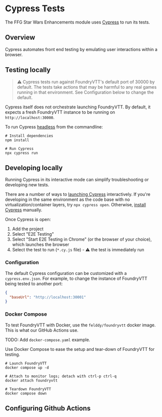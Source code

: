 # Cypress Tests

The FFG Star Wars Enhancements module uses [Cypress](https://www.cypress.io/) to run its tests.

## Overview

Cypress automates front end testing by emulating user interactions within a browser.

## Testing locally

> :warning: Cypress tests run against FoundryVTT's default port of 30000 by default. The tests take actions that may be harmful to any real games running in that environment. See Configuration below to change the default.

Cypress itself does not orchestrate launching FoundryVTT. By default, it expects a fresh FoundryVTT instance to be running on `http://localhost:30000`.

To run Cypress [headless](https://en.wikipedia.org/wiki/Headless_browser) from the commandline:

```shell
# Install dependencies
npm install

# Run Cypress
npx cypress run
```

## Developing locally

Running Cypress in its interactive mode can simplify troubleshooting or developing new tests.

There are a number of ways to [launching Cypress](https://docs.cypress.io/guides/getting-started/opening-the-app) interactively.
If you're developing in the same environment as the code base with no virtualization/container layers, try `npx cypress open`.
Otherwise, [install Cypress](https://docs.cypress.io/guides/getting-started/installing-cypress) manually.

Once Cypress is open:

1. Add the project
2. Select "E2E Testing"
3. Select "Start E2E Testing in Chrome" (or the browser of your choice), which launches the browser
4. Select the test to run (`*.cy.js` file) - :warning: the test is immediately run

### Configuration

The default Cypress configuration can be customized with a `cypress.env.json`. For example, to change the instance of FoundryVTT being tested to another port:

```json
{
  "baseUrl": "http://localhost:30001"
}
```

### Docker Compose

To test FoundryVTT with Docker, use the `felddy/foundryvtt` docker image. This is what our GitHub Actions use.

TODO: Add `docker-compose.yaml` example.

Use Docker Compose to ease the setup and tear-down of FoundryVTT for testing.

```shell
# Launch FoundryVTT
docker compose up -d

# Attach to monitor logs; detach with ctrl-p ctrl-q
docker attach foundryvtt

# Teardown FoundryVTT
docker compose down
```

## Configuring Github Actions
